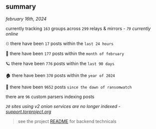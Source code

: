 
## summary
_february 16th, 2024_

currently tracking `163` groups across `299` relays & mirrors - _`79` currently online_

⏲ there have been `17` posts within the `last 24 hours`

🦈 there have been `177` posts within the `month of february`

🪐 there have been `776` posts within the `last 90 days`

🏚 there have been `370` posts within the `year of 2024`

🦕 there have been `9652` posts `since the dawn of ransomwatch`

there are `96` custom parsers indexing posts

_`20` sites using v2 onion services are no longer indexed - [support.torproject.org](https://support.torproject.org/onionservices/v2-deprecation/)_

> see the project [README](https://github.com/joshhighet/ransomwatch#ransomwatch--) for backend technicals
